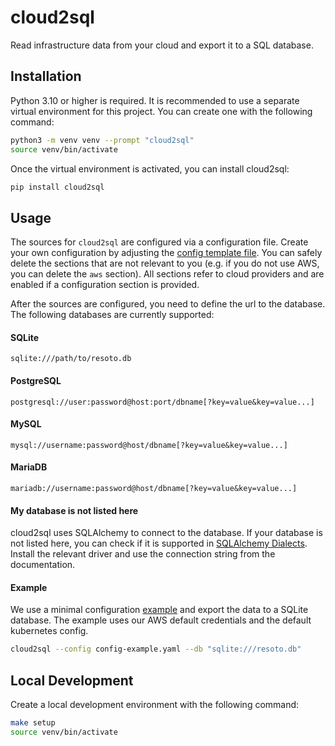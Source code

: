 # cloud2sql
Read infrastructure data from your cloud and export it to a SQL database.


## Installation

Python 3.10 or higher is required.
It is recommended to use a separate virtual environment for this project. You can create one with the following command:

```bash
python3 -m venv venv --prompt "cloud2sql"
source venv/bin/activate
```

Once the virtual environment is activated, you can install cloud2sql:

```bash
pip install cloud2sql
```

## Usage

The sources for `cloud2sql` are configured via a configuration file. Create your own configuration by adjusting the [config template file](./config-template.yaml).
You can safely delete the sections that are not relevant to you (e.g. if you do not use AWS, you can delete the `aws` section).
All sections refer to cloud providers and are enabled if a configuration section is provided.

After the sources are configured, you need to define the url to the database.
The following databases are currently supported:

#### SQLite

```
sqlite:///path/to/resoto.db
```

#### PostgreSQL

```
postgresql://user:password@host:port/dbname[?key=value&key=value...]
```

#### MySQL

```
mysql://username:password@host/dbname[?key=value&key=value...]
```

#### MariaDB

```
mariadb://username:password@host/dbname[?key=value&key=value...]
```

#### My database is not listed here

cloud2sql uses SQLAlchemy to connect to the database. If your database is not listed here, you can check if it is supported in [SQLAlchemy Dialects](https://docs.sqlalchemy.org/en/20/dialects/index.html).
Install the relevant driver and use the connection string from the documentation.

#### Example

We use a minimal configuration [example](./config-example.yaml) and export the data to a SQLite database.
The example uses our AWS default credentials and the default kubernetes config.

```bash
cloud2sql --config config-example.yaml --db "sqlite:///resoto.db"
```

## Local Development

Create a local development environment with the following command:

```bash
make setup
source venv/bin/activate
```

